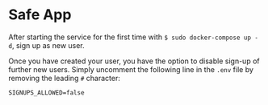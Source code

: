 # Safe App

After starting the service for the first time with ``$ sudo docker-compose up -d``, sign up as new user.

Once you have created your user, you have the option to disable sign-up of further new users. Simply uncomment the following line in the ``.env`` file by removing the leading ``#`` character:

```
SIGNUPS_ALLOWED=false
```
